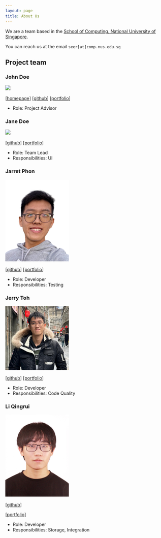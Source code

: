 ```yaml
---
layout: page
title: About Us
---
```


We are a team based in the [School of Computing, National University of Singapore](https://www.comp.nus.edu.sg).

You can reach us at the email `seer[at]comp.nus.edu.sg`

## Project team

### John Doe

<img src="images/johndoe.png" width="200px">

[[homepage](http://www.comp.nus.edu.sg/~damithch)]
[[github](https://github.com/johndoe)]
[[portfolio](team/lqr1019)]

* Role: Project Advisor

### Jane Doe

<img src="images/johndoe.png" width="200px">

[[github](http://github.com/johndoe)]
[[portfolio](team/lqr1019)]

* Role: Team Lead
* Responsibilities: UI

### Jarret Phon

<img src="images/jarretphon.png" width="200px">

[[github](http://github.com/jarretphon)] [[portfolio](team/johndoe.md)]


* Role: Developer
* Responsibilities: Testing

### Jerry Toh

<img src="images/Jerrytys.jpg" width="200px">

[[github](http://github.com/Jerrytys)]
[[portfolio](team/johndoe.md)]


* Role: Developer
* Responsibilities: Code Quality

### Li Qingrui

<img src="images/lqr1019.png" width="200px">

[[github](http://github.com/lqr1019)]

[[portfolio](team/lqr1019.md)]


* Role: Developer
* Responsibilities: Storage, Integration
